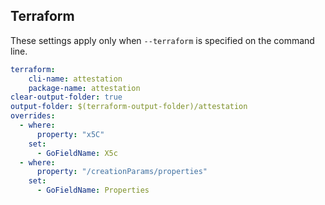 
## Terraform

These settings apply only when `--terraform` is specified on the command line.

``` yaml $(terraform)
terraform:
    cli-name: attestation
    package-name: attestation
clear-output-folder: true
output-folder: $(terraform-output-folder)/attestation
overrides:
  - where:
      property: "x5C"
    set:
      - GoFieldName: X5c
  - where:
      property: "/creationParams/properties"
    set:
      - GoFieldName: Properties
```
